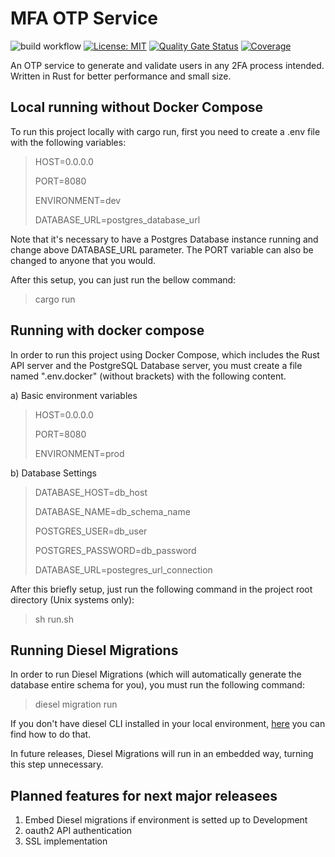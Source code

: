 # MFA OTP Service

![build workflow](https://github.com/salheb/mfa-service/actions/workflows/rust.yml/badge.svg)
[![License: MIT](https://img.shields.io/badge/License-MIT-yellow.svg)](https://opensource.org/licenses/MIT)
[![Quality Gate Status](https://sonarcloud.io/api/project_badges/measure?project=salheb_mfa-service&metric=alert_status)](https://sonarcloud.io/summary/new_code?id=salheb_mfa-service)
[![Coverage](https://sonarcloud.io/api/project_badges/measure?project=salheb_mfa-service&metric=coverage)](https://sonarcloud.io/summary/new_code?id=salheb_mfa-service)

An OTP service to generate and validate users in any 2FA process intended. Written in Rust for better performance and small size.

## Local running without Docker Compose
To run this project locally with cargo run, first you need to create a .env file with the following variables:

> HOST=0.0.0.0
> 
> PORT=8080
> 
> ENVIRONMENT=dev
> 
> DATABASE_URL=postgres_database_url

Note that it's necessary to have a Postgres Database instance running and change above DATABASE_URL parameter. The PORT variable can also be changed to anyone that you would.

After this setup, you can just run the bellow command:
> cargo run

## Running with docker compose

In order to run this project using Docker Compose, which includes the Rust API server and the PostgreSQL Database server, you must create a file named ".env.docker" (without brackets) with the following content.

a) Basic environment variables

> HOST=0.0.0.0
> 
> PORT=8080
> 
> ENVIRONMENT=prod

b) Database Settings

> DATABASE_HOST=db_host
> 
> DATABASE_NAME=db_schema_name
> 
> POSTGRES_USER=db_user
> 
> POSTGRES_PASSWORD=db_password
> 
> DATABASE_URL=postegres_url_connection

After this briefly setup, just run the following command in the project root directory (Unix systems only):

> sh run.sh

## Running Diesel Migrations

In order to run Diesel Migrations (which will automatically generate the database entire schema for you), you must run the following command:

> diesel migration run

If you don't have diesel CLI installed in your local environment, <a href="https://diesel.rs/guides/getting-started.html">here</a> you can find how to do that.

In future releases, Diesel Migrations will run in an embedded way, turning this step unnecessary.

## Planned features for next major releasees

1. Embed Diesel migrations if environment is setted up to Development
2. oauth2 API authentication
3. SSL implementation
